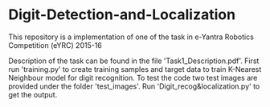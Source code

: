 # Digit-Detection-and-Localization
This repository is a implementation of one of the task in e-Yantra Robotics Competition (eYRC) 2015-16

Description of the task can be found in the file 'Task1_Description.pdf'.
First run 'training.py' to create training samples and target data to train K-Nearest Neighbour model for digit recognition. 
To test the code two test images are provided under the folder 'test_images'. Run 'Digit_recog&localization.py' to get the output.
